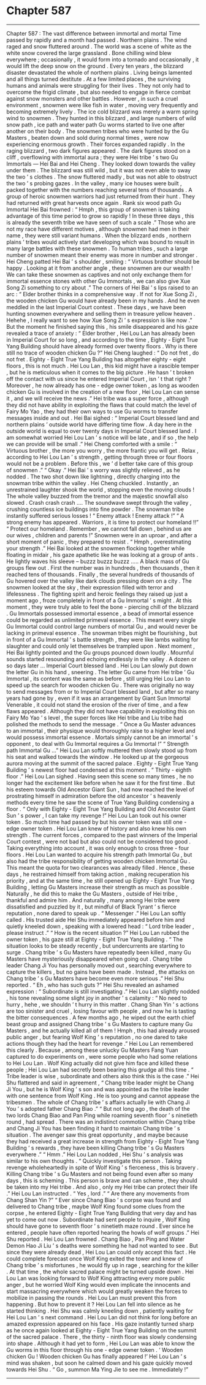 
# Chapter 587


---

Chapter 587 : The vast difference between immortal and mortal
Time passed by rapidly and a month had passed .
Northern plains .
The wind raged and snow fluttered around .
The world was a scene of white as the white snow covered the large grassland . Bone chilling wind blew everywhere ; occasionally , it would form into a tornado and occasionally , it would lift the deep snow on the ground .
Every ten years , the blizzard disaster devastated the whole of northern plains . Living beings lamented and all things turned destitute . At a few limited places , the surviving humans and animals were struggling for their lives .
They not only had to overcome the frigid climate , but also needed to engage in fierce combat against snow monsters and other battles .
However , in such a cruel environment , snowmen were like fish in water , moving very frequently and becoming extremely lively .
The ice cold blizzard was merely a warm spring wind to snowmen .
They hunted in this blizzard , and large numbers of wild snow path , ice path and water path Gu worms started to live one after another on their body .
The snowmen tribes who were hunted by the Gu Masters , beaten down and sold during normal times , were now experiencing enormous growth . Their forces expanded rapidly .
In the raging blizzard , two dark figures appeared .
The dark figures stood on a cliff , overflowing with immortal aura ; they were Hei tribe ’ s two Gu Immortals — Hei Bai and Hei Cheng .
They looked down towards the valley under them .
The blizzard was still wild , but it was not even able to sway the two ’ s clothes . The snow fluttered madly , but was not able to obstruct the two ’ s probing gazes .
In the valley , many ice houses were built , packed together with the numbers reaching several tens of thousands .
A group of heroic snowmen warriors had just returned from their hunt . They had returned with great harvests once again .
Rank six wood path Gu Immortal Hei Bai frowned : “ Hmph , this group of snowmen is taking advantage of this time period to grow so rapidly ! In these three days , this is already the seventh tribe we have seen of such a scale .”
Those who are not my race have different motives , although snowmen had men in their name , they were still variant humans .
When the blizzard ends , northern plains ’ tribes would actively start developing which was bound to result in many large battles with these snowmen .
To human tribes , such a large number of snowmen meant their enemy was more in number and stronger .
Hei Cheng patted Hei Bai ’ s shoulder , smiling : “ Virtuous brother should be happy . Looking at it from another angle , these snowmen are our wealth ! We can take these snowmen as captives and not only exchange them for immortal essence stones with other Gu Immortals , we can also give Xue Song Zi something to cry about .”
The corners of Hei Bai ’ s lips raised to an arc : “ Elder brother thinks in a comprehensive way . If not for Xue Song Zi , the wooden chicken Gu would have already been in my hands . And he even meddled in the last Imperial Court contest . These days , we have been hunting snowmen everywhere and selling them in treasure yellow heaven . Hehehe , I really want to see how Xue Song Zi ’ s expression is like now .”
But the moment he finished saying this , his smile disappeared and his gaze revealed a trace of anxiety : “ Elder brother , Hei Lou Lan has already been in Imperial Court for so long , and according to the time , Eighty - Eight True Yang Building should have already formed over twenty floors . Why is there still no trace of wooden chicken Gu ?”
Hei Cheng laughed : “ Do not fret , do not fret . Eighty - Eight True Yang Building has altogether eighty - eight floors , this is not much . Hei Lou Lan , this kid might have a irascible temper , but he is meticulous when it comes to the big picture . He hasn ’ t broken off the contact with us since he entered Imperial Court , isn ’ t that right ? Moreover , he now already has one - edge owner token , as long as wooden chicken Gu is involved in the creation of a new floor , Hei Lou Lan can sense it , and we will receive the news .”
Hei tribe was a super force , although they did not have ability in exploiting the flaws that could match the level of Fairy Mo Yao , they had their own ways to use Gu worms to transfer messages inside and out .
Hei Bai sighed : “ Imperial Court blessed land and northern plains ’ outside world have differing time flow . A day here in the outside world is equal to over twenty days in Imperial Court blessed land . I am somewhat worried Hei Lou Lan ’ s notice will be late , and if so , the help we can provide will be small .”
Hei Cheng comforted with a smile : “ Virtuous brother , the more you worry , the more frantic you will get . Relax , according to Hei Lou Lan ’ s strength , getting through three or four floors would not be a problem . Before this , we ’ d better take care of this group of snowmen .”
“ Okay .” Hei Bai ’ s worry was slightly relieved , as he nodded .
The two shot down like lightning , directly charging into the snowman tribe within the valley .
Hei Cheng chuckled .
Instantly , an unrestrained laughter shook the world , stopping even the moving clouds ! The whole valley buzzed from the tremor and the majestic snowfall also slowed .
Crash crash crash ….
The soundwave swept through the valley , crushing countless ice buildings into fine powder .
The snowman tribe instantly suffered serious losses !
“ Enemy attack ! Enemy attack !”
“ A strong enemy has appeared . Warriors , it is time to protect our homeland !!”
“ Protect our homeland . Remember , we cannot fall down , behind us are our wives , children and parents !”
Snowmen were in an uproar , and after a short moment of panic , they prepared to resist .
“ Hmph , overestimating your strength .” Hei Bai looked at the snowmen flocking together while floating in midair , his gaze apathetic like he was looking at a group of ants .
He lightly waves his sleeve – buzzz buzzz buzzz …..
A black mass of Gu groups flew out . First the number was in hundreds , then thousands , then it reached tens of thousands .
Finally , the several hundreds of thousands of Gu hovered over the valley like dark clouds pressing down on a city .
The snowmen looked at the sky , their expression filled with terror and lifelessness . The fighting spirit and heroic feelings they raised up just a moment ago , froze completely in front of a Gu Immortal ’ s might .
At this moment , they were truly able to feel the bone - piercing chill of the blizzard .
Gu Immortals possessed immortal essence , a bead of immortal essence could be regarded as unlimited primeval essence . This meant every single Gu Immortal could control large numbers of mortal Gu , and would never be lacking in primeval essence .
The snowman tribes might be flourishing , but in front of a Gu Immortal ’ s battle strength , they were like lambs waiting for slaughter and could only let themselves be trampled upon .
Next moment , Hei Bai lightly pointed and the Gu groups pounced down loudly .
Mournful sounds started resounding and echoing endlessly in the valley .
A dozen or so days later …
Imperial Court blessed land .
Hei Lou Lan slowly put down the letter Gu in his hand , sneering .
The letter Gu came from Hei tribe ’ Gu Immortal , its content was the same as before , still urging Hei Lou Lan to speed up the search for wooden chicken Gu .
There was originally no way to send messages from or to Imperial Court blessed land , but after so many years had gone by , even if it was an arrangement by Giant Sun Immortal Venerable , it could not stand the erosion of the river of time , and a few flaws appeared .
Although they did not have capability in exploiting this on Fairy Mo Yao ’ s level , the super forces like Hei tribe and Liu tribe had polished the methods to send the message .
“ Once a Gu Master advances to an immortal , their physique would thoroughly raise to a higher level and would possess immortal essence . Mortals simply cannot be an immortal ’ s opponent , to deal with Gu Immortal requires a Gu Immortal !”
“ Strength path Immortal Gu …”
Hei Lou Lan softly muttered then slowly stood up from his seat and walked towards the window .
He looked up at the gorgeous aurora moving at the summit of the sacred palace . Eighty - Eight True Yang Building ’ s newest floor had condensed at this moment .
“ Thirty - eighth floor .” Hei Lou Lan sighed . Having seen this scene so many times , he no longer had the excitement like before when he saw it for the first time . But his esteem towards Old Ancestor Giant Sun , had now reached the level of prostrating himself in admiration before the old ancestor ’ s heavenly methods every time he saw the scene of True Yang Building condensing a floor .
“ Only with Eighty - Eight True Yang Building and Old Ancestor Giant Sun ’ s power , I can take my revenge !” Hei Lou Lan took out his owner token .
So much time had passed by but his owner token was still one - edge owner token .
Hei Lou Lan knew of history and also knew his own strength .
The current forces , compared to the past winners of the Imperial Court contest , were not bad but also could not be considered too good . Taking everything into account , it was only enough to cross three - four floors .
Hei Lou Lan wanted to acquire his strength path Immortal Gu , but also had the tribe responsibility of getting wooden chicken Immortal Gu . This meant the quota for two clearances was already filled .
Hence , these days , he restrained himself from taking action , making recuperation his priority , and at the same time , he still opened up Eighty - Eight True Yang Building , letting Gu Masters increase their strength as much as possible .
Naturally , he did this to make the Gu Masters , outside of Hei tribe , thankful and admire him . And naturally , many among Hei tribe were dissatisfied and puzzled by it , but mindful of Black Tyrant ’ s fierce reputation , none dared to speak up .
“ Messenger .” Hei Lou Lan softly called .
His trusted aide Hei Shu immediately appeared before him and quietly kneeled down , speaking with a lowered head : “ Lord tribe leader , please instruct .”
“ How is the recent situation ?” Hei Lou Lan rubbed the owner token , his gaze still at Eighty - Eight True Yang Building .
“ The situation looks to be steady recently , but undercurrents are starting to surge . Chang tribe ’ s Gu Masters have repeatedly been killed , many Gu Masters have mysteriously disappeared when going out . Chang tribe leader Chang Ji You has personally moved out , searching everywhere to capture the killers , but no gains have been made . Instead , the attacks on Chang tribe ’ s Gu Masters have become even more serious .” Hei Shu reported .
“ Eh , who has such guts ?”
Hei Shu revealed an ashamed expression : “ Subordinate is still investigating .”
Hei Lou Lan slightly nodded , his tone revealing some slight joy in another ’ s calamity : “ No need to hurry , hehe , we shouldn ’ t hurry in this matter . Chang Shan Yin ’ s actions are too sinister and cruel , losing favour with people , and now he is tasting the bitter consequences . A few months ago , he wiped out the earth chief beast group and assigned Chang tribe ’ s Gu Masters to capture many Gu Masters , and he actually killed all of them ! Hmph , this had already aroused public anger , but fearing Wolf King ’ s reputation , no one dared to take actions though they had the heart for revenge .”
Hei Lou Lan remembered this clearly .
Because , among these unlucky Gu Masters Fang Yuan captured to do experiments on , were some people who had some relations to Hei Lou Lan .
Wolf King actually did not give him face and killed these people ; Hei Lou Lan had secretly been bearing this grudge all this time .
“ Tribe leader is wise , subordinate and others also think this is the case .” Hei Shu flattered and said in agreement , “ Chang tribe leader might be Chang Ji You , but he is Wolf King ’ s son and was appointed as the tribe leader with one sentence from Wolf King . He is too young and cannot appease the tribesmen . The whole of Chang tribe ’ s affairs actually lie with Chang Ji You ’ s adopted father Chang Biao .”
“ But not long ago , the death of the two lords Chang Biao and Pan Ping while roaming seventh floor ’ s ninetieth round , had spread . There was an indistinct commotion within Chang tribe and Chang Ji You has been finding it hard to maintain Chang tribe ’ s situation . The avenger saw this great opportunity , and maybe because they had received a great increase in strength from Eighty - Eight True Yang Building ’ s rewards , they have been killing Chang tribe ’ s Gu Masters everywhere .”
“ Hmm .” Hei Lou Lan nodded , Hei Shu ’ s analysis was similar to his own thoughts .
“ Quickly investigate this person . Taking revenge wholeheartedly in spite of Wolf King ’ s fierceness , this is bravery . Killing Chang tribe ’ s Gu Masters and not being found even after so many days , this is scheming . This person is brave and can scheme , they should be taken into my Hei tribe . And also , only my Hei tribe can protect their life .” Hei Lou Lan instructed .
“ Yes , lord .”
“ Are there any movements from Chang Shan Yin ?”
“ Ever since Chang Biao ’ s corpse was found and delivered to Chang tribe , maybe Wolf King found some clues from the corpse , he entered Eighty - Eight True Yang Building that very day and has yet to come out now . Subordinate had sent people to inquire , Wolf King should have gone to seventh floor ’ s ninetieth maze round . Ever since he entered , people have often reported hearing the howls of wolf groups .” Hei Shu reported .
Hei Lou Lan frowned .
Chang Biao , Pan Ping and Water Demon Hao Ji Liu ’ s deaths were something he had not wanted to see .
But since they were already dead , Hei Lou Lan could only accept this fact .
He could complete forecast once Wolf King exited the tower and knew of Chang tribe ’ s misfortunes , he would fly up in rage , searching for the killer . At that time , the whole sacred palace might be turned upside down .
Hei Lou Lan was looking forward to Wolf King attracting every more public anger , but he worried Wolf King would even implicate the innocents and start massacring everywhere which would greatly weaken the forces to mobilize in passing the rounds .
Hei Lou Lan must prevent this from happening . But how to prevent it ?
Hei Lou Lan fell into silence as he started thinking .
Hei Shu was calmly kneeling down , patiently waiting for Hei Lou Lan ’ s next command .
Hei Lou Lan did not think for long before an amazed expression appeared on his face .
His gaze instantly turned sharp as he once again looked at Eighty - Eight True Yang Building on the summit of the sacred palace .
There , the thirty - ninth floor was slowly condensing into shape .
Although it had yet to form , Hei Lou Lan was able to know the Gu worms in this floor through his one - edge owner token .
‘ Wooden chicken Gu ! Wooden chicken Gu has finally appeared !’
Hei Lou Lan ’ s mind was shaken , but soon he calmed down and his gaze quickly moved towards Hei Shu .
“ Go , summon Ma Ying Jie to see me . Immediately !”

---

